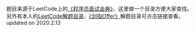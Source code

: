 题目来源于LeetCode上的[《程序员面试金典》](https://leetcode-cn.com/problemset/lcci/)，这里做一个目录方便大家查找。另外有本人的[LeetCode解题目录](https://michael.blog.csdn.net/article/details/100577842)、[《剑指Offer》](https://blog.csdn.net/qq_21201267/article/details/104271963)解题目录可点击链接查看。updated on 2020.2.13

